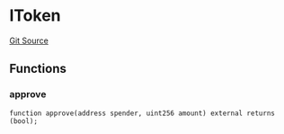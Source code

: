 # IToken
[Git Source](https://github.com/https://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@malda-protocol/malda-lending/blob/22e38d89bfe9c3bbd0459495952fb3409b4b0c16/src\libraries\SafeApprove.sol)


## Functions
### approve


```solidity
function approve(address spender, uint256 amount) external returns (bool);
```

